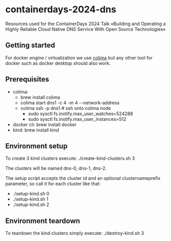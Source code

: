 # containerdays-2024-dns
Resources used for the ContainerDays 2024 Talk «Building and Operating a Highly Reliable Cloud Native DNS Service With Open Source Technologies»

## Getting started

For docker engine / virtualization we use [colima](https://github.com/abiosoft/colima) but any other tool for docker such as docker desktop should also work. 

## Prerequisites

- colima:
  - brew install colima
  - colima start dns1 -c 4 -m 4 --network-address
  - colima ssh -p dns1 # ssh onto colima node
    - sudo sysctl fs.inotify.max_user_watches=524288
    - sudo sysctl fs.inotify.max_user_instances=512
- docker cli: brew install docker
- kind: brew install kind

## Environment setup

To create 3 kind clusters execute:
./create-kind-clusters.sh 3

The clusters will be named dns-0, dns-1, dns-2.

The setup script accepts the cluster id and an optional clusternameprefix parameter, so call it for each cluster like that:
- ./setup-kind.sh 0
- ./setup-kind.sh 1
- ./setup-kind.sh 2

## Environment teardown

To teardown the kind clusters simply execute:
./destroy-kind.sh 3
